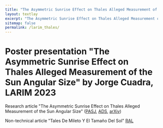 ```yaml
---
title: "The Asymmetric Sunrise Effect on Thales Alleged Measurement of the Sun Angular Size"
layout: textlay
excerpt: "The Asymmetric Sunrise Effect on Thales Alleged Measurement of the Sun Angular Size"
sitemap: false
permalink: /larim_thales/
---
```


# Poster presentation "The Asymmetric Sunrise Effect on Thales Alleged Measurement of the Sun Angular Size" by Jorge Cuadra, LARIM 2023

Research article "The Asymmetric Sunrise Effect on Thales Alleged Measurement of the Sun Angular Size"
([PASJ](https://academic.oup.com/pasj/advance-article/doi/10.1093/pasj/psad026/7133153?utm_source=authortollfreelink&utm_campaign=pasj&utm_medium=email&guestAccessKey=94683e9c-55ea-4131-a8f6-40318809a29f), 
[ADS](https://ui.adsabs.harvard.edu/abs/2023PASJ...75L..12C/abstract), 
[arXiv](https://arxiv.org/abs/2305.06149))

Non-technical article "Tales De Mileto Y El Tamaño Del Sol"
[RAL](https://revistaral.cl/tales-de-mileto-y-el-tamano-del-sol/)